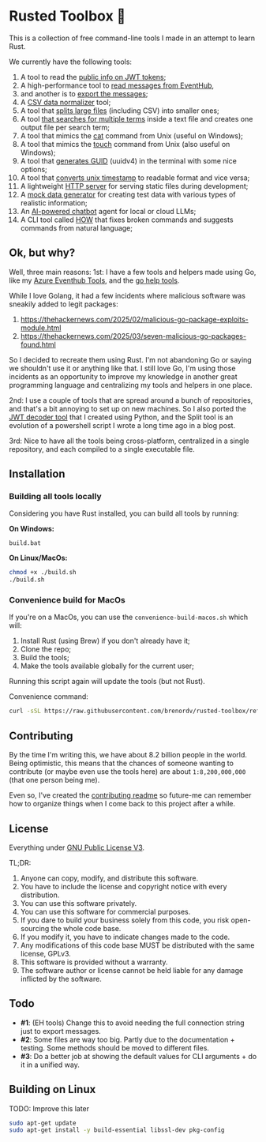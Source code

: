 # Rusted Toolbox 🦀
This is a collection of free command-line tools I made in an attempt to learn Rust.

We currently have the following tools:
1. A tool to read the [public info on JWT tokens](crates/tool-jwt/readme.md);
2. A high-performance tool to [read messages from EventHub](crates/tool-eventhub-read/readme.md), 
3. and another is to [export the messages](crates/tool-eventhub-export/readme.md);
4. A [CSV data normalizer](crates/tool-csvn/readme.md) tool;
5. A tool that [splits large files](crates/tool-split/readme.md) (including CSV) into smaller ones;
6. A tool [that searches for multiple terms](crates/tool-get-lines/readme.md) inside a text file and creates one output file per search term;
7. A tool that mimics the [cat](crates/tool-cat/readme.md) command from Unix (useful on Windows);
8. A tool that mimics the [touch](crates/tool-touch/readme.md) command from Unix (also useful on Windows);
9. A tool that [generates GUID](crates/tool-guid/readme.md) (uuidv4) in the terminal with some nice options;
10. A tool that [converts unix timestamp](crates/tool-timestamp/readme.md) to readable format and vice versa;
11. A lightweight [HTTP server](crates/tool-http-server/readme.md) for serving static files during development;
12. A [mock data generator](crates/tool-mock/readme.md) for creating test data with various types of realistic information;
13. An [AI-powered chatbot](crates/ai-tool-chatbot/readme.md) agent for local or cloud LLMs;
14. A CLI tool called [HOW](crates/ai-tool-how/readme.md) that fixes broken commands and suggests commands from natural language;

## Ok, but why?
Well, three main reasons:
1st: I have a few tools and helpers made using Go, like my [Azure Eventhub Tools](https://github.com/brenordv/azure-eventhub-tools),
and the [go help tools](https://github.com/brenordv/go-help).

While I love Golang, it had a few incidents where malicious software was sneakily added to legit packages:
1. https://thehackernews.com/2025/02/malicious-go-package-exploits-module.html
2. https://thehackernews.com/2025/03/seven-malicious-go-packages-found.html

So I decided to recreate them using Rust. I'm not abandoning Go or saying we shouldn't use it or anything like that. 
I still love Go, I'm using those incidents as an opportunity to improve my knowledge in another great programming 
language and centralizing my tools and helpers in one place.

2nd: I use a couple of tools that are spread around a bunch of repositories, and that's a bit annoying to set up on new
machines. So I also ported the [JWT decoder tool](https://github.com/brenordv/python-snippets/tree/master/jwt_decoder_cli) 
that I created using Python, and the Split tool is an evolution of a powershell script I wrote a long time ago in a blog
post.

3rd: Nice to have all the tools being cross-platform, centralized in a single repository, and each compiled to a single
executable file.

## Installation

### Building all tools locally
Considering you have Rust installed, you can build all tools by running:

**On Windows:**
```terminal
build.bat
```

**On Linux/MacOs:**
```bash
chmod +x ./build.sh
./build.sh
```

### Convenience build for MacOs
If you're on a MacOs, you can use the `convenience-build-macos.sh` which will:
1. Install Rust (using Brew) if you don't already have it;
2. Clone the repo;
3. Build the tools;
4. Make the tools available globally for the current user;

Running this script again will update the tools (but not Rust).

Convenience command:
```bash
curl -sSL https://raw.githubusercontent.com/brenordv/rusted-toolbox/refs/heads/master/convenience-build-macos.sh | bash
```

## Contributing
By the time I'm writing this, we have about 8.2 billion people in the world. Being optimistic, this means that the 
chances of someone wanting to contribute (or maybe even use the tools here) are about `1:8,200,000,000` (that one 
person being me).

Even so, I've created the [contributing readme](CONTRIBUTING.md) so future-me can remember how to organize things
when I come back to this project after a while. 

## License
Everything under [GNU Public License V3](LICENSE.md). 

TL;DR:
1. Anyone can copy, modify, and distribute this software.
2. You have to include the license and copyright notice with every distribution.
3. You can use this software privately.
4. You can use this software for commercial purposes.
5. If you dare to build your business solely from this code, you risk open-sourcing the whole code base.
6. If you modify it, you have to indicate changes made to the code.
7. Any modifications of this code base MUST be distributed with the same license, GPLv3.
8. This software is provided without a warranty.
9. The software author or license cannot be held liable for any damage inflicted by the software.

## Todo
- **#1**: (EH tools) Change this to avoid needing the full connection string just to export messages.
- **#2**: Some files are way too big. Partly due to the documentation + testing. Some methods should be moved to different files.
- **#3**: Do a better job at showing the default values for CLI arguments + do it in a unified way.

## Building on Linux
TODO: Improve this later
```bash
sudo apt-get update
sudo apt-get install -y build-essential libssl-dev pkg-config
```